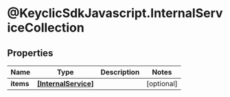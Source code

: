 # @KeyclicSdkJavascript.InternalServiceCollection

## Properties
Name | Type | Description | Notes
------------ | ------------- | ------------- | -------------
**items** | [**[InternalService]**](InternalService.md) |  | [optional] 


